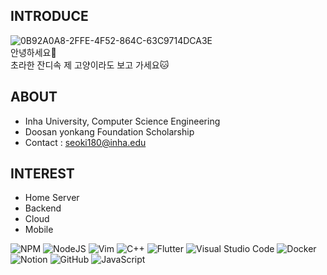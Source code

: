 ## __INTRODUCE__

   ![0B92A0A8-2FFE-4F52-864C-63C9714DCA3E](https://user-images.githubusercontent.com/96401839/227738776-ae2cc615-def0-426f-92e3-3bd6f69b5b89.JPG)<br>
    안녕하세요👐<br>
    초라한 잔디속 제 고양이라도 보고 가세요🐱<br>

## __ABOUT__

* Inha University, Computer Science Engineering
* Doosan yonkang Foundation Scholarship
* Contact : seoki180@inha.edu

## __INTEREST__
* Home Server
* Backend
* Cloud
* Mobile




![NPM](https://img.shields.io/badge/NPM-%23CB3837.svg?style=for-the-badge&logo=npm&logoColor=white)
![NodeJS](https://img.shields.io/badge/node.js-6DA55F?style=for-the-badge&logo=node.js&logoColor=white)
![Vim](https://img.shields.io/badge/VIM-%2311AB00.svg?style=for-the-badge&logo=vim&logoColor=white)
![C++](https://img.shields.io/badge/c++-%2300599C.svg?style=for-the-badge&logo=c%2B%2B&logoColor=white)
![Flutter](https://img.shields.io/badge/Flutter-%2302569B.svg?style=for-the-badge&logo=Flutter&logoColor=white)
![Visual Studio Code](https://img.shields.io/badge/Visual%20Studio%20Code-0078d7.svg?style=for-the-badge&logo=visual-studio-code&logoColor=white)
![Docker](https://img.shields.io/badge/docker-%230db7ed.svg?style=for-the-badge&logo=docker&logoColor=white)
![Notion](https://img.shields.io/badge/Notion-%23000000.svg?style=for-the-badge&logo=notion&logoColor=white)
![GitHub](https://img.shields.io/badge/github-%23121011.svg?style=for-the-badge&logo=github&logoColor=white)
![JavaScript](https://img.shields.io/badge/javascript-%23323330.svg?style=for-the-badge&logo=javascript&logoColor=%23F7DF1E)



<!-- ---
  [![Anurag's GitHub stats](https://github-readme-stats.vercel.app/api?username=seoki180)](https://github.com/seoki180/github-readme-stats) -->
